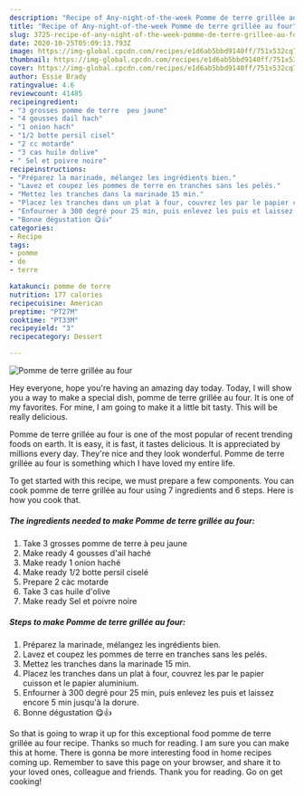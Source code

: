 ```yaml
---
description: "Recipe of Any-night-of-the-week Pomme de terre grillée au four"
title: "Recipe of Any-night-of-the-week Pomme de terre grillée au four"
slug: 3725-recipe-of-any-night-of-the-week-pomme-de-terre-grillee-au-four
date: 2020-10-25T05:09:13.793Z
image: https://img-global.cpcdn.com/recipes/e1d6ab5bbd9140ff/751x532cq70/pomme-de-terre-grillee-au-four-photo-principale-de-la-recette.jpg
thumbnail: https://img-global.cpcdn.com/recipes/e1d6ab5bbd9140ff/751x532cq70/pomme-de-terre-grillee-au-four-photo-principale-de-la-recette.jpg
cover: https://img-global.cpcdn.com/recipes/e1d6ab5bbd9140ff/751x532cq70/pomme-de-terre-grillee-au-four-photo-principale-de-la-recette.jpg
author: Essie Brady
ratingvalue: 4.6
reviewcount: 41485
recipeingredient:
- "3 grosses pomme de terre  peu jaune"
- "4 gousses dail hach"
- "1 onion hach"
- "1/2 botte persil cisel"
- "2 cc motarde"
- "3 cas huile dolive"
- " Sel et poivre noire"
recipeinstructions:
- "Préparez la marinade, mélangez les ingrédients bien."
- "Lavez et coupez les pommes de terre en tranches sans les pelés."
- "Mettez les tranches dans la marinade 15 min."
- "Placez les tranches dans un plat à four, couvrez les par le papier cuisson et le papier aluminium."
- "Enfourner à 300 degré pour 25 min, puis enlevez les puis et laissez encore 5 min jusqu&#39;à la dorure."
- "Bonne dégustation 😋👍"
categories:
- Recipe
tags:
- pomme
- de
- terre

katakunci: pomme de terre 
nutrition: 177 calories
recipecuisine: American
preptime: "PT27M"
cooktime: "PT33M"
recipeyield: "3"
recipecategory: Dessert

---
```



![Pomme de terre grillée au four](https://img-global.cpcdn.com/recipes/e1d6ab5bbd9140ff/751x532cq70/pomme-de-terre-grillee-au-four-photo-principale-de-la-recette.jpg)

Hey everyone, hope you're having an amazing day today. Today, I will show you a way to make a special dish, pomme de terre grillée au four. It is one of my favorites. For mine, I am going to make it a little bit tasty. This will be really delicious.

Pomme de terre grillée au four is one of the most popular of recent trending foods on earth. It is easy, it is fast, it tastes delicious. It is appreciated by millions every day. They're nice and they look wonderful. Pomme de terre grillée au four is something which I have loved my entire life.




To get started with this recipe, we must prepare a few components. You can cook pomme de terre grillée au four using 7 ingredients and 6 steps. Here is how you cook that.

<!--inarticleads1-->

##### The ingredients needed to make Pomme de terre grillée au four:

1. Take 3 grosses pomme de terre à peu jaune
1. Make ready 4 gousses d&#39;ail haché
1. Make ready 1 onion haché
1. Make ready 1/2 botte persil ciselé
1. Prepare 2 càc motarde
1. Take 3 cas huile d&#39;olive
1. Make ready  Sel et poivre noire




<!--inarticleads2-->

##### Steps to make Pomme de terre grillée au four:

1. Préparez la marinade, mélangez les ingrédients bien.
1. Lavez et coupez les pommes de terre en tranches sans les pelés.
1. Mettez les tranches dans la marinade 15 min.
1. Placez les tranches dans un plat à four, couvrez les par le papier cuisson et le papier aluminium.
1. Enfourner à 300 degré pour 25 min, puis enlevez les puis et laissez encore 5 min jusqu&#39;à la dorure.
1. Bonne dégustation 😋👍




So that is going to wrap it up for this exceptional food pomme de terre grillée au four recipe. Thanks so much for reading. I am sure you can make this at home. There is gonna be more interesting food in home recipes coming up. Remember to save this page on your browser, and share it to your loved ones, colleague and friends. Thank you for reading. Go on get cooking!
